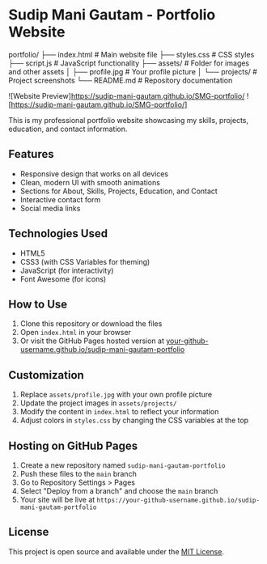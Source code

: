 # Sudip Mani Gautam - Portfolio Website
portfolio/
├── index.html          # Main website file
├── styles.css          # CSS styles
├── script.js           # JavaScript functionality
├── assets/             # Folder for images and other assets
│   ├── profile.jpg     # Your profile picture
│   └── projects/       # Project screenshots
└── README.md           # Repository documentation

![Website Preview]https://sudip-mani-gautam.github.io/SMG-portfolio/
![https://sudip-mani-gautam.github.io/SMG-portfolio/]

This is my professional portfolio website showcasing my skills, projects, education, and contact information.

## Features

- Responsive design that works on all devices
- Clean, modern UI with smooth animations
- Sections for About, Skills, Projects, Education, and Contact
- Interactive contact form
- Social media links

## Technologies Used

- HTML5
- CSS3 (with CSS Variables for theming)
- JavaScript (for interactivity)
- Font Awesome (for icons)

## How to Use

1. Clone this repository or download the files
2. Open `index.html` in your browser
3. Or visit the GitHub Pages hosted version at [your-github-username.github.io/sudip-mani-gautam-portfolio](https://your-github-username.github.io/sudip-mani-gautam-portfolio)

## Customization

1. Replace `assets/profile.jpg` with your own profile picture
2. Update the project images in `assets/projects/`
3. Modify the content in `index.html` to reflect your information
4. Adjust colors in `styles.css` by changing the CSS variables at the top

## Hosting on GitHub Pages

1. Create a new repository named `sudip-mani-gautam-portfolio`
2. Push these files to the `main` branch
3. Go to Repository Settings > Pages
4. Select "Deploy from a branch" and choose the `main` branch
5. Your site will be live at `https://your-github-username.github.io/sudip-mani-gautam-portfolio`

## License

This project is open source and available under the [MIT License](LICENSE).
